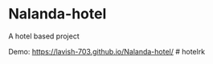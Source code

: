 # Nalanda-hotel
A hotel based project

Demo: https://lavish-703.github.io/Nalanda-hotel/
#   h o t e l r k  
 